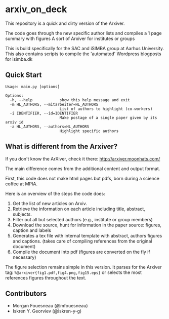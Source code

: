 # arxiv_on_deck
This repository is a quick and dirty version of the Arxiver.

The code goes through the new specific author lists and compiles a 1 page summary with figures
A sort of Arxiver for institutes or groups

This is build specifically for the SAC and iSIMBA group at Aarhus University.
This also contains scripts to compile the 'automated' Wordpress blogposts for isimba.dk

## Quick Start

```
Usage: main.py [options]

Options:
  -h, --help            show this help message and exit
  -m HL_AUTHORS, --mitarbeiter=HL_AUTHORS
                        List of authors to highlight (co-workers)
  -i IDENTIFIER, --id=IDENTIFIER
                        Make postage of a single paper given by its arxiv id
  -a HL_AUTHORS, --authors=HL_AUTHORS
                        Highlight specific authors
```

## What is different from the Arxiver?

If you don't know the ArXiver, check it there: http://arxiver.moonhats.com/

The main difference comes from the additional content and output format.

First, this code does not make html pages but pdfs, born during a science coffee
at MPIA.

Here is an overview of the steps the code does:
1. Get the list of new articles on Arxiv.
2. Retrieve the information on each article including title, abstract, subjects.
3. Filter out all but selected authors (e.g., institute or group members)
4. Download the source, hunt for information in the paper source: figures, caption and labels
5. Generates a tex file with internal template with abstract, authors figures
   and captions. (takes care of compiling references from the original document)
6. Compile the document into pdf (figures are converted on the fly if necessary)


The figure selection remains simple in this version. It parses for the Arxiver
tag:
`%@arxiver{fig1.pdf,fig4.png,fig15.eps}`
or selects the most references figures throughout the text.


## Contributors

* Morgan Fouesneau (@mfouesneau)
* Iskren Y. Georviev (@iskren-y-g)
